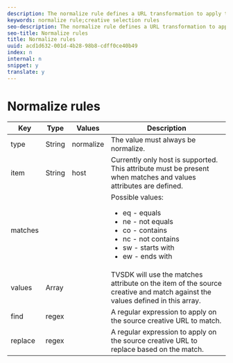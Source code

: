 ```yaml
---
description: The normalize rule defines a URL transformation to apply to a source creative URL obtained from a VAST/VMAP response.
keywords: normalize rule;creative selection rules
seo-description: The normalize rule defines a URL transformation to apply to a source creative URL obtained from a VAST/VMAP response.
seo-title: Normalize rules
title: Normalize rules
uuid: acd1d632-001d-4b28-98b8-cdff0ce40b49
index: n
internal: n
snippet: y
translate: y
---
```


# Normalize rules


<table id="table_ljp_tgx_hz"> 
 <title>The normalize rule has the following attributes and possible values:</title> 
 <thead> 
  <tr> 
   <th class="entry">Key</th> 
   <th class="entry">Type</th> 
   <th class="entry">Values</th> 
   <th class="entry">Description</th> 
  </tr> 
 </thead>
 <tbody> 
  <tr> 
   <td><span class="codeph">type</span></td> 
   <td><span class="codeph">String</span></td> 
   <td><span class="codeph">normalize</span></td> 
   <td>The value must always be <span class="codeph">normalize</span>.</td> 
  </tr> 
  <tr> 
   <td><span class="codeph">item</span></td> 
   <td><span class="codeph">String</span></td> 
   <td><span class="codeph">host</span></td> 
   <td>Currently only <span class="codeph">host</span> is supported. This attribute must be present when <span class="codeph">matches</span> and <span class="codeph">values</span> attributes are defined.</td> 
  </tr> 
  <tr> 
   <td><span class="codeph">matches</span></td> 
   <td></td> 
   <td></td> 
   <td>Possible values:
    <ul id="ul_tnf_2hx_hz"> 
     <li><span class="codeph">eq</span> - equals</li> 
     <li><span class="codeph">ne</span> - not equals</li> 
     <li><span class="codeph">co</span> - contains</li> 
     <li><span class="codeph">nc</span> - not contains</li> 
     <li><span class="codeph">sw</span> - starts with</li> 
     <li><span class="codeph">ew</span> - ends with</li> 
    </ul></td> 
  </tr> 
  <tr> 
   <td><span class="codeph">values</span></td> 
   <td><span class="codeph">Array</span></td> 
   <td></td> 
   <td>TVSDK will use the <span class="codeph">matches</span> attribute on the <span class="codeph">item</span> of the source creative and match against the values defined in this array.</td> 
  </tr> 
  <tr> 
   <td><span class="codeph">find</span></td> 
   <td><span class="codeph">regex</span></td> 
   <td></td> 
   <td>A regular expression to apply on the source creative URL to match.</td> 
  </tr> 
  <tr> 
   <td><span class="codeph">replace</span></td> 
   <td><span class="codeph">regex</span></td> 
   <td></td> 
   <td>A regular expression to apply on the source creative URL to replace based on the match.</td> 
  </tr> 
 </tbody> 
</table>

